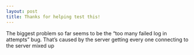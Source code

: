 ```yaml
---
layout: post
title: Thanks for helping test this!
---
```

The biggest problem so far seems to be the “too many failed log in attempts” bug. That’s caused by the server getting every one connecting to the server mixed up
